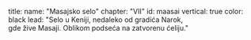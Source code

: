 title: 
    name: "Masajsko selo"
    chapter: "VII"
id: maasai
vertical: true
color: black
lead: "Selo u Keniji, nedaleko od gradića Narok,<br>gde žive Masaji. Oblikom podseća na zatvorenu ćeliju."